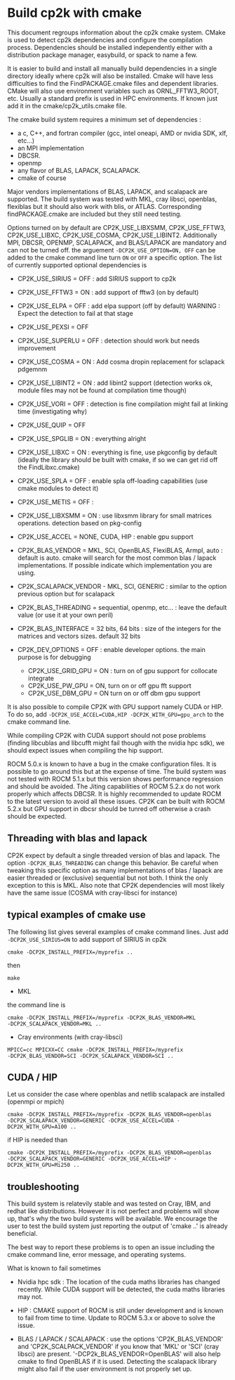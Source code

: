 # Build cp2k with cmake

This document regroups information about the cp2k cmake system. CMake is used to
detect cp2k dependencies and configure the compilation process. Dependencies
should be installed independently either with a distribution package manager,
easybuild, or spack to name a few.

It is easier to build and install all manually build dependencies in a single
directory ideally where cp2k will also be installed. Cmake will have less
difficulties to find the FindPACKAGE.cmake files and dependent libraries. CMake
will also use environment variables such as ORNL_FFTW3_ROOT, etc. Usually a
standard prefix is used in HPC environments. If known just add it in the
cmake/cp2k_utils.cmake file.

The cmake build system requires a minimum set of dependencies :

- a c, C++, and fortran compiler (gcc, intel oneapi, AMD or nvidia SDK, xlf, etc...)
- an MPI implementation
- DBCSR.
- openmp
- any flavor of BLAS, LAPACK, SCALAPACK.
- cmake of course

Major vendors implementations of BLAS, LAPACK, and scalapack are supported. The
build system was tested with MKL, cray libsci, openblas, flexiblas but it should
also work with blis, or ATLAS. Corresponding findPACKAGE.cmake are included but
they still need testing.

Options turned on by default are CP2K_USE_LIBXSMM, CP2K_USE_FFTW3,
CP2K_USE_LIBXC, CP2K_USE_COSMA, CP2K_USE_LIBINT2. Additionally MPI, DBCSR,
OPENMP, SCALAPACK, and BLAS/LAPACK are mandatory and can not be turned off. the
arguement `-DCP2K_USE_OPTION=ON, OFF` can be added to the cmake command line
turn `ON` or `OFF` a specific option. The list of currently supported optional
dependencies is

- CP2K_USE_SIRIUS = OFF : add SIRIUS support to cp2k

- CP2K_USE_FFTW3 = ON : add support of fftw3 (on by default)

- CP2K_USE_ELPA = OFF : add elpa support (off by default) WARNING : Expect the
  detection to fail at that stage

- CP2K_USE_PEXSI = OFF

- CP2K_USE_SUPERLU = OFF : detection should work but needs improvement

- CP2K_USE_COSMA = ON : Add cosma dropin replacement for sclapack pdgemnm

- CP2K_USE_LIBINT2 = ON : add libint2 support (detection works ok, module files
  may not be found at compilation time though)

- CP2K_USE_VORI = OFF : detection is fine compilation might fail at linking time
  (investigating why)

- CP2K_USE_QUIP = OFF

- CP2K_USE_SPGLIB = ON : everything alright

- CP2K_USE_LIBXC = ON : everything is fine, use pkgconfig by default (ideally
  the library should be built with cmake, if so we can get rid off the
  FindLibxc.cmake)

- CP2K_USE_SPLA = OFF : enable spla off-loading capabilities (use cmake modules
  to detect it)

- CP2K_USE_METIS = OFF :

- CP2K_USE_LIBXSMM = ON : use libxsmm library for small matrices operations.
  detection based on pkg-config

- CP2K_USE_ACCEL = NONE, CUDA, HIP : enable gpu support

- CP2K_BLAS_VENDOR = MKL, SCI, OpenBLAS, FlexiBLAS, Armpl, auto : default is
  auto. cmake will search for the most common blas / lapack implementations. If
  possible indicate which implementation you are using.

- CP2K_SCALAPACK_VENDOR - MKL, SCI, GENERIC : similar to the option previous
  option but for scalapack

- CP2K_BLAS_THREADING = sequential, openmp, etc... : leave the default value (or
  use it at your own peril)

- CP2K_BLAS_INTERFACE = 32 bits, 64 bits : size of the integers for the matrices
  and vectors sizes. default 32 bits

- CP2K_DEV_OPTIONS = OFF : enable developer options. the main purpose is for
  debugging

  - CP2K_USE_GRID_GPU = ON : turn on of gpu support for collocate integrate
  - CP2K_USE_PW_GPU = ON, turn on or off gpu fft support
  - CP2K_USE_DBM_GPU = ON turn on or off dbm gpu support

It is also possible to compile CP2K with GPU support namely CUDA or HIP. To do
so, add `-DCP2K_USE_ACCEL=CUDA,HIP -DCP2K_WITH_GPU=gpu_arch` to the cmake
command line.

While compiling CP2K with CUDA support should not pose problems (finding
libcublas and libcufft might fail though with the nvidia hpc sdk), we should
expect issues when compiling the hip support.

ROCM 5.0.x is known to have a bug in the cmake configuration files. It is
possible to go around this but at the expense of time. The build system was not
tested with ROCM 5.1.x but this version shows performance regression and should
be avoided. The Jiting capabilities of ROCM 5.2.x do not work properly which
affects DBCSR. It is highly recommended to update ROCM to the latest version to
avoid all these issues. CP2K can be built with ROCM 5.2.x but GPU support in
dbcsr should be tunred off otherwise a crash should be expected.

## Threading with blas and lapack

CP2K expect by default a single threaded version of blas and lapack. The option
`-DCP2K_BLAS_THREADING` can change this behavior. Be careful when tweaking this
specific option as many implementations of blas / lapack are easier threaded or
(exclusive) sequential but not both. I think the only exception to this is MKL.
Also note that CP2K dependencies will most likely have the same issue (COSMA
with cray-libsci for instance)

## typical examples of cmake use

The following list gives several examples of cmake command lines. Just add
`-DCP2K_USE_SIRIUS=ON` to add support of SIRIUS in cp2k

```shell
cmake -DCP2K_INSTALL_PREFIX=/myprefix ..
```

then

```shell 
make
```

- MKL

the command line is

```shell
cmake -DCP2K_INSTALL_PREFIX=/myprefix -DCP2K_BLAS_VENDOR=MKL
-DCP2K_SCALAPACK_VENDOR=MKL ..
```

- Cray environments (with cray-libsci)

```shell
MPICC=cc MPICXX=CC cmake -DCP2K_INSTALL_PREFIX=/myprefix
-DCP2K_BLAS_VENDOR=SCI -DCP2K_SCALAPACK_VENDOR=SCI ..
```

## CUDA / HIP

Let us consider the case where openblas and netlib scalapack are installed
(openmpi or mpich)

```shell
cmake -DCP2K_INSTALL_PREFIX=/myprefix -DCP2K_BLAS_VENDOR=openblas
-DCP2K_SCALAPACK_VENDOR=GENERIC -DCP2K_USE_ACCEL=CUDA -DCP2K_WITH_GPU=A100 ..
```

if HIP is needed than

```shell
cmake -DCP2K_INSTALL_PREFIX=/myprefix -DCP2K_BLAS_VENDOR=openblas
-DCP2K_SCALAPACK_VENDOR=GENERIC -DCP2K_USE_ACCEL=HIP -DCP2K_WITH_GPU=Mi250 ..
```

## troubleshooting

This build system is relatevily stable and was tested on Cray, IBM, and redhat
like distributions. However it is not perfect and problems will show up, that's
why the two build systems will be available. We encourage the user to test the
build system just reporting the output of 'cmake ..' is already beneficial.

The best way to report these problems is to open an issue including the cmake
command line, error message, and operating systems.

What is known to fail sometimes

- Nvidia hpc sdk : The location of the cuda maths libraries has changed
recently. While CUDA support will be detected, the cuda maths libraries may not.

- HIP : CMAKE support of ROCM is still under development and is known to fail
from time to time. Update to ROCM 5.3.x or above to solve the issue.

- BLAS / LAPACK / SCALAPACK : use the options 'CP2K_BLAS_VENDOR' and
'CP2K_SCALPACK_VENDOR' if you know that 'MKL' or 'SCI' (cray libsci) are
present. '-DCP2k_BLAS_VENDOR=OpenBLAS' will also help cmake to find OpenBLAS if
it is used. Detecting the scalapack library might also fail if the user
environment is not properly set up.
